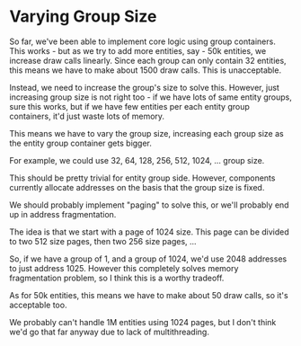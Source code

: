 # Varying Group Size
So far, we've been able to implement core logic using group containers. This
works - but as we try to add more entities, say - 50k entities, we increase
draw calls linearly. Since each group can only contain 32 entities, this means
we have to make about 1500 draw calls. This is unacceptable.

Instead, we need to increase the group's size to solve this. However, just
increasing group size is not right too - if we have lots of same entity groups,
sure this works, but if we have few entities per each entity group containers,
it'd just waste lots of memory.

This means we have to vary the group size, increasing each group size as
the entity group container gets bigger.

For example, we could use 32, 64, 128, 256, 512, 1024, ... group size.

This should be pretty trivial for entity group side. However, components
currently allocate addresses on the basis that the group size is fixed.

We should probably implement "paging" to solve this, or we'll probably end up
in address fragmentation.

The idea is that we start with a page of 1024 size. This page can be divided to
two 512 size pages, then two 256 size pages, ...

So, if we have a group of 1, and a group of 1024, we'd use 2048 addresses to
just address 1025. However this completely solves memory fragmentation problem,
so I think this is a worthy tradeoff.

As for 50k entities, this means we have to make about 50 draw calls, so it's
acceptable too.

We probably can't handle 1M entities using 1024 pages, but I don't think we'd
go that far anyway due to lack of multithreading.
